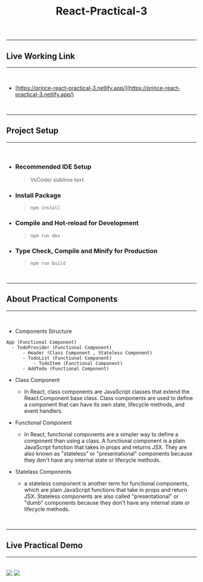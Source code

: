 # <p align="center">React-Practical-3</p>

<br />

---

## Live Working Link

---

<br />

- [https://prince-react-practical-3.netlify.app/](https://prince-react-practical-3.netlify.app/)

<br />

---

## Project Setup

---

<br />

- ### **Recommended IDE Setup**

  > VsCode/ sublime text

- ### **Install Package**

  > `npm install`

- ### **Compile and Hot-reload for Development**

  > `npm run dev`

- ### **Type Check, Compile and Minify for Production**
  > `npm run build`

<br />

---

## About Practical Components

---

<br />

- Components Structure

```
App (Functional Component)
  - TodoProvider (Functional Component)
      - Header (Class Component , Stateless Component)
      - TodoList (Functional Component)
          - TodoItem (Functional Component)
      - AddTodo (Functional Component)
```

- Class Component

  - In React, class components are JavaScript classes that extend the React.Component base class. Class components are used to define a component that can have its own state, lifecycle methods, and event handlers.

- Functional Component

  - In React, functional components are a simpler way to define a component than using a class. A functional component is a plain JavaScript function that takes in props and returns JSX. They are also known as "stateless" or "presentational" components because they don't have any internal state or lifecycle methods.

- Statelass Components
  - a stateless component is another term for functional components, which are plain JavaScript functions that take in props and return JSX. Stateless components are also called "presentational" or "dumb" components because they don't have any internal state or lifecycle methods.

<br />

---

## Live Practical Demo

---

<br />

<img src="https://user-images.githubusercontent.com/125016923/234478703-93768a07-4379-44fe-88aa-2a3b05cbd533.png" align="center"/>

<img src="https://user-images.githubusercontent.com/125016923/234478756-ef67c076-56aa-497e-a0ec-3331f9380856.png" align="center"/>
